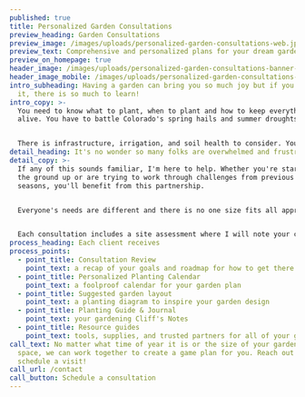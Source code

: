 ```yaml
---
published: true
title: Personalized Garden Consultations
preview_heading: Garden Consultations
preview_image: /images/uploads/personalized-garden-consultations-web.jpg
preview_text: Comprehensive and personalized plans for your dream garden.
preview_on_homepage: true
header_image: /images/uploads/personalized-garden-consultations-banner-web.jpg
header_image_mobile: /images/uploads/personalized-garden-consultations-banner-mobile.jpg
intro_subheading: Having a garden can bring you so much joy but if you're new to
  it, there is so much to learn!
intro_copy: >-
  You need to know what to plant, when to plant and how to keep everything
  alive. You have to battle Colorado's spring hails and summer droughts.


  There is infrastructure, irrigation, and soil health to consider. You have seed packets to decipher, conflicting advice to sort through, and pests to deal with.
detail_heading: It's no wonder so many folks are overwhelmed and frustrated!
detail_copy: >-
  If any of this sounds familiar, I'm here to help. Whether you're starting from
  the ground up or are trying to work through challenges from previous growing
  seasons, you'll benefit from this partnership.


  Everyone's needs are different and there is no one size fits all approach to gardening. While books and websites are wonderful resources, nothing compares to in-person expert advice. I create individualized plans that work for the specific needs of my clients.


  Each consultation includes a site assessment where I will note your challenges and opportunities. We'll discuss what your gardening goals are and create a plan for how to get there. each client receives personalized materials to help them save time, money, and effort.
process_heading: Each client receives
process_points:
  - point_title: Consultation Review
    point_text: a recap of your goals and roadmap for how to get there
  - point_title: Personalized Planting Calendar
    point_text: a foolproof calendar for your garden plan
  - point_title: Suggested garden layout
    point_text: a planting diagram to inspire your garden design
  - point_title: Planting Guide & Journal
    point_text: your gardening Cliff's Notes
  - point_title: Resource guides
    point_text: tools, supplies, and trusted partners for all of your gardening needs
call_text: No matter what time of year it is or the size of your gardening
  space, we can work together to create a game plan for you. Reach out today and
  schedule a visit!
call_url: /contact
call_button: Schedule a consultation
---
```

